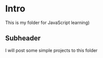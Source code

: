 # Intro

This is my folder for JavaScript learning)

## Subheader

I will post some simple projects to this folder
